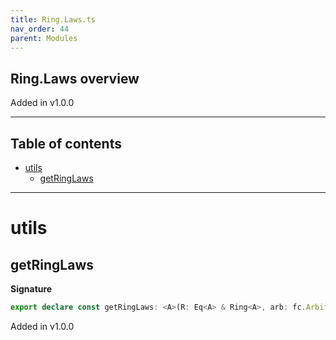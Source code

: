 ```yaml
---
title: Ring.Laws.ts
nav_order: 44
parent: Modules
---
```


## Ring.Laws overview

Added in v1.0.0

---

<h2 class="text-delta">Table of contents</h2>

- [utils](#utils)
  - [getRingLaws](#getringlaws)

---

# utils

## getRingLaws

**Signature**

```ts
export declare const getRingLaws: <A>(R: Eq<A> & Ring<A>, arb: fc.Arbitrary<A>) => Record<string, fc.IProperty<unknown>>
```

Added in v1.0.0
